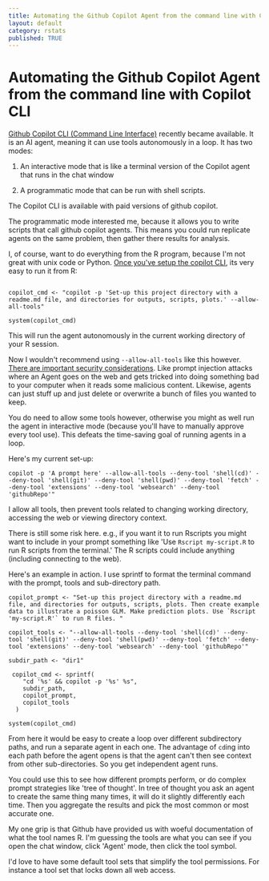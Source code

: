 ```yaml
---
title: Automating the Github Copilot Agent from the command line with Copilot CLI
layout: default
category: rstats
published: TRUE
---
```


# Automating the Github Copilot Agent from the command line with Copilot CLI

[Github Copilot CLI (Command Line Interface)](https://docs.github.com/en/copilot/concepts/agents/about-copilot-cli) recently became available. It is an AI agent, meaning it can use tools autonomously in a loop. It has two modes: 

1. An interactive mode that is like a terminal version of the Copilot agent that runs in the chat window

2. A programmatic mode that can be run with shell scripts. 

The Copilot CLI is available with paid versions of github copilot. 

The programmatic mode interested me, because it allows you to write scripts that call github copilot agents. This means you could run replicate agents on the same problem, then gather there results for analysis. 

I, of course, want to do everything from the R program, because I'm not great with unix code or Python. [Once you've setup the copilot CLI](https://docs.github.com/en/copilot/how-tos/set-up/install-copilot-cli), its very easy to run it from R: 

```

copilot_cmd <- "copilot -p 'Set-up this project directory with a readme.md file, and directories for outputs, scripts, plots.' --allow-all-tools"

system(copilot_cmd)

```


This will run the agent autonomously in the current working directory of your R session. 

Now I wouldn't recommend using `--allow-all-tools` like this however. [There are important security considerations](https://docs.github.com/en/copilot/concepts/agents/about-copilot-cli#security-considerations). Like prompt injection attacks where an Agent goes on the web and gets tricked into doing something bad to your computer when it reads some malicious content. Likewise, agents can just stuff up and just delete or overwrite a bunch of files you wanted to keep. 

You do need to allow some tools however, otherwise you might as well run the agent in interactive mode (because you'll have to manually approve every tool use). This defeats the time-saving goal of running agents in a loop. 

Here's my current set-up: 

`copilot -p 'A prompt here' --allow-all-tools --deny-tool 'shell(cd)' --deny-tool 'shell(git)' --deny-tool 'shell(pwd)' --deny-tool 'fetch' --deny-tool 'extensions' --deny-tool 'websearch' --deny-tool 'githubRepo'"`

I allow all tools, then prevent tools related to changing working directory, accessing the web or viewing directory context. 

There is still some risk here. e.g., if you want it to run Rscripts you might want to include in your prompt something like 'Use `Rscript my-script.R` to run R scripts from the terminal.' The R scripts could include anything (including connecting to the web). 

Here's an example in action. I use sprintf to format the terminal command with the prompt, tools and sub-directory path. 

```
copilot_prompt <- "Set-up this project directory with a readme.md file, and directories for outputs, scripts, plots. Then create example data to illustrate a poisson GLM. Make prediction plots. Use `Rscript 'my-script.R'` to run R files. "

copilot_tools <- "--allow-all-tools --deny-tool 'shell(cd)' --deny-tool 'shell(git)' --deny-tool 'shell(pwd)' --deny-tool 'fetch' --deny-tool 'extensions' --deny-tool 'websearch' --deny-tool 'githubRepo'"

subdir_path <- "dir1"

 copilot_cmd <- sprintf(
    "cd '%s' && copilot -p '%s' %s",
    subdir_path,
    copilot_prompt,
    copilot_tools
  )

system(copilot_cmd)

```

From here it would be easy to create a loop over different subdirectory paths, and run a separate agent in each one. The advantage of `cd`ing into each path before the agent opens is that the agent can't then see context from other sub-directories. So you get independent agent runs.

You could use this to see how different prompts perform, or do complex prompt strategies like 'tree of thought'. In tree of thought you ask an agent to create the same thing many times, it will do it slightly differently each time. Then you aggregate the results and pick the most common or most accurate one. 

My one grip is that Github have provided us with woeful documentation of what the tool names R. I'm guessing the tools are what you can see if you open the chat window, click 'Agent' mode, then click the tool symbol. 

I'd love to have some default tool sets that simplify the tool permissions. For instance a tool set that locks down all web access. 
